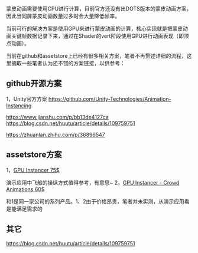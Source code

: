 蒙皮动画需要使用CPU进行计算，目前官方还没有出DOTS版本的蒙皮动画方案，因此当同屏蒙皮动画数量过多时会大量降低帧率。

当前可行的解决方案是使用GPU来进行蒙皮动画的计算，核心实现就是把蒙皮动画关键帧数据记录下来，通过在Shader的vert阶段使用GPU进行动画表现（即顶点动画）。

当前在github和assetstore上已经有很多相关方案，笔者不再赘述详细的流程，这里摘取一些笔者认为还不错的方案链接，以供参考：
## github开源方案
1，Unity官方方案 https://github.com/Unity-Technologies/Animation-Instancing

https://www.jianshu.com/p/bb13de4127ca
https://blog.csdn.net/huutu/article/details/109759751


https://zhuanlan.zhihu.com/p/36896547

## assetstore方案
1，[GPU Instancer 75$](https://assetstore.unity.com/packages/tools/utilities/gpu-instancer-117566)

演示应用中飞船的操纵方式值得参考，有意思~
2，[GPU Instancer - Crowd Animations 60$](https://assetstore.unity.com/packages/tools/animation/gpu-instancer-crowd-animations-145114)

和1是同一家公司的系列产品。1、2由于价格昂贵，笔者并未实测，从演示应用看是能满足需求的

## 其它
https://blog.csdn.net/huutu/article/details/109759751